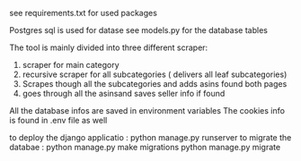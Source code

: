 see requirements.txt for used packages

Postgres sql is used for datase see models.py for the database tables 



The tool is mainly divided into three different scraper:
1. scraper for main category
2. recursive scraper for all subcategories ( delivers all leaf subcategories)
3. Scrapes though all the subcategories and adds asins found both pages 
4. goes through all the asinsand saves seller info if found


All the database infos are saved in environment variables
The cookies info is found in .env file as well 

to deploy the django applicatio : python manage.py runserver
to migrate the databae : python manage.py make migrations
                         python manage.py migrate
